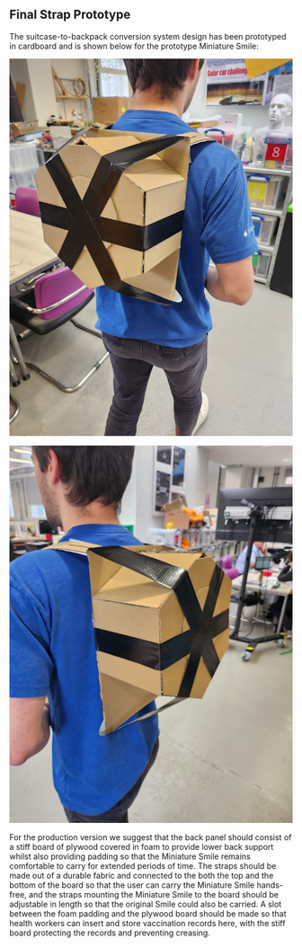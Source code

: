 ## Final Strap Prototype

The suitcase-to-backpack conversion system design has been prototyped in cardboard and is shown below for the prototype Miniature Smile:

![](https://github.com/Technology-for-the-Poorest-Billion/2024-ideabatic-smirk/blob/main/www/Photos/IMG-20240605-WA0004.jpg)

![](https://github.com/Technology-for-the-Poorest-Billion/2024-ideabatic-smirk/blob/main/www/Photos/IMG-20240605-WA0005.jpg)

For the production version we suggest that the back panel should consist of a stiff board of plywood covered in foam to provide lower back support whilst also providing padding so that the Miniature Smile remains comfortable to carry for extended periods of time. The straps should be made out of a durable fabric and connected to the both the top and the bottom of the board so that the user can carry the Miniature Smile hands-free, and the straps mounting the Miniature Smile to the board should be adjustable in length so that the original Smile could also be carried. A slot between the foam padding and the plywood board should be made so that health workers can insert and store vaccination records here, with the stiff board protecting the records and preventing creasing.
